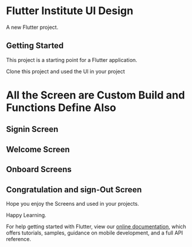 # Flutter Institute UI Design

A new Flutter project.

## Getting Started

This project is a starting point for a Flutter application.

Clone this project and used the UI in your project 

#  All the Screen are Custom Build and Functions Define Also

## Signin Screen
## Welcome Screen
## Onboard Screens
## Congratulation and sign-Out Screen


Hope you enjoy the Screens and used in your projects.

Happy Learning.

For help getting started with Flutter, view our 
[online documentation](https://flutter.io/docs), which offers tutorials, 
samples, guidance on mobile development, and a full API reference.
